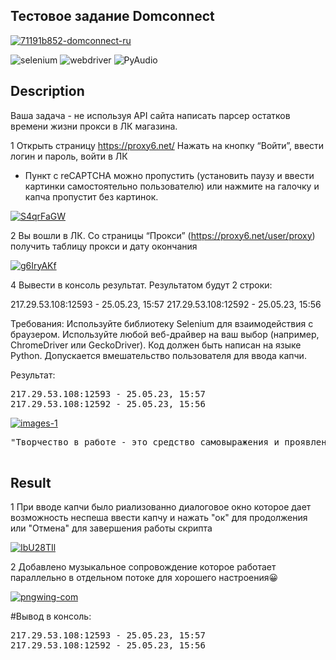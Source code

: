 ## Тестовое задание Domconnect


<p align="left">
     <a href="https://imgbb.com/"><img src="https://i.ibb.co/vPwqFFf/71191b852-domconnect-ru.png" alt="71191b852-domconnect-ru" border="0"></a>
</p>

<p align="left">
   <img src="https://img.shields.io/badge/selenium-4.9.1-blueviolet" alt="selenium" >
   <img src="https://img.shields.io/badge/webdriver-3.8.6-blue" alt="webdriver">
   <img src="https://img.shields.io/badge/PyAudio-0.2.13-orange" alt="PyAudio">
</p>

## Description

Ваша задача - не используя API сайта написать парсер остатков времени жизни прокси в ЛК магазина. 

1 Открыть страницу https://proxy6.net/
Нажать на кнопку “Войти”, ввести логин и пароль, войти в ЛК
* Пункт с  reCAPTCHA можно пропустить  (установить паузу и ввести картинки самостоятельно пользователю) или нажмите на галочку и капча пропустит без картинок. 

<p align="left">
     <a href="https://imgbb.com/"><img src="https://i.ibb.co/jWwQWt4/S4qrFaGW.jpg" alt="S4qrFaGW" border="0"></a>
</p>

2 Вы вошли в ЛК. Со страницы “Прокси” (https://proxy6.net/user/proxy) получить таблицу прокси и дату окончания

<p align="left">
     <a href="https://imgbb.com/"><img src="https://i.ibb.co/RhxKwKp/g6IryAKf.jpg" alt="g6IryAKf" border="0"></a>
</p>

4 Вывести в консоль результат. Результатом будут 2 строки:

217.29.53.108:12593 - 25.05.23, 15:57
217.29.53.108:12592 - 25.05.23, 15:56


Требования:
Используйте библиотеку Selenium для взаимодействия с браузером.
Используйте любой веб-драйвер на ваш выбор (например, ChromeDriver или GeckoDriver).
Код должен быть написан на языке Python.
Допускается вмешательство пользователя для ввода капчи.

Результат:

<pre>
<span class="key">217.29.53.108:12593 - 25.05.23, 15:57</span>
<span class="key">217.29.53.108:12592 - 25.05.23, 15:56</span>
</pre>


<p align="left">
     <a href="https://imgbb.com/"><img src="https://i.ibb.co/rkybMjt/images-1.jpg" alt="images-1" border="0"></a>  
</p>
<pre>
<span class="key">"Творчество в работе - это средство самовыражения и проявления своей уникальности."</span>

</pre>

## Result
1 При вводе капчи было риализованно диалоговое окно которое дает
возможность неспеша ввести капчу и нажать "ок" для продолжения или "Отмена" для завершения работы скрипта

<p align="left">
     <a href="https://ibb.co/J7Djfmd"><img src="https://i.ibb.co/vP047VB/IbU28TIl.jpg" alt="IbU28TIl" border="0"></a>
</p>


2 Добавлено музыкальное сопровождение которое работает параллельно в отдельном потоке для хорошего настроения😀

<p align="left">
     <a href="https://ibb.co/cbjLJf2"><img src="https://i.ibb.co/cbjLJf2/pngwing-com.png" alt="pngwing-com" border="0"></a>
</p>

#Вывод в консоль:

<pre>
<span class="key">217.29.53.108:12593 - 25.05.23, 15:57</span>
<span class="key">217.29.53.108:12592 - 25.05.23, 15:56</span>
</pre>
